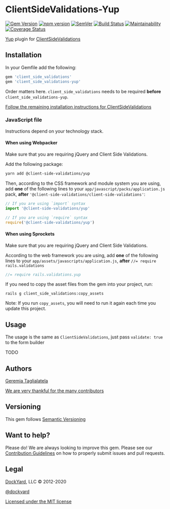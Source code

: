 # ClientSideValidations-Yup #

[![Gem Version](https://badge.fury.io/rb/client_side_validations-yup.svg)](https://badge.fury.io/rb/client_side_validations-yup)
[![npm version](https://badge.fury.io/js/%40client-side-validations%2Fyup.svg)](https://badge.fury.io/js/%40client-side-validations%2Fyup)
[![SemVer](https://api.dependabot.com/badges/compatibility_score?dependency-name=client_side_validations-yup&package-manager=bundler&version-scheme=semver)](https://dependabot.com/compatibility-score.html?dependency-name=client_side_validations-yup&package-manager=bundler&version-scheme=semver)
[![Build Status](https://secure.travis-ci.org/DavyJonesLocker/client_side_validations-yup.svg?branch=master)](https://travis-ci.org/DavyJonesLocker/client_side_validations-yup)
[![Maintainability](https://api.codeclimate.com/v1/badges/b9e9cbbd0d9f454adba7/maintainability)](https://codeclimate.com/github/DavyJonesLocker/client_side_validations-yup/maintainability)
[![Coverage Status](https://coveralls.io/repos/github/DavyJonesLocker/client_side_validations-yup/badge.svg?branch=master)](https://coveralls.io/github/DavyJonesLocker/client_side_validations-yup?branch=master)

[Yup](https://github.com/jquense/yup) plugin for [ClientSideValidations](https://github.com/DavyJonesLocker/client_side_validations)

## Installation ##

In your Gemfile add the following:

```ruby
gem 'client_side_validations'
gem 'client_side_validations-yup'
```

Order matters here. `client_side_validations` needs to be
required **before** `client_side_validations-yup`.

[Follow the remaining installation instructions for ClientSideValidations](https://github.com/DavyJonesLocker/client_side_validations/blob/master/README.md)

### JavaScript file ###

Instructions depend on your technology stack.

####  When using Webpacker ####

Make sure that you are requiring jQuery and Client Side Validations.

Add the following package:

```sh
yarn add @client-side-validations/yup
```

Then, according to the CSS framework and module system you are using, add
**one** of the following lines to your `app/javascript/packs/application.js`
pack, **after** `'@client-side-validations/client-side-validations'`:

```js
// If you are using `import` syntax
import '@client-side-validations/yup'

// If you are using `require` syntax
require('@client-side-validations/yup')
```

####  When using Sprockets ####

Make sure that you are requiring jQuery and Client Side Validations.

According to the web framework you are using, add **one** of the following
lines to your `app/assets/javascripts/application.js`, **after**
`//= require rails.validations`

```js
//= require rails.validations.yup
```

If you need to copy the asset files from the gem into your project, run:

```
rails g client_side_validations:copy_assets
```

Note: If you run `copy_assets`, you will need to run it again each time you update this project.

## Usage ##

The usage is the same as `ClientSideValidations`, just pass `validate: true` to the form builder

TODO

## Authors ##

[Geremia Taglialatela](https://twitter.com/gtagliala)

[We are very thankful for the many contributors](https://github.com/DavyJonesLocker/client_side_validations-yup/graphs/contributors)

## Versioning ##

This gem follows [Semantic Versioning](https://semver.org)

## Want to help? ##

Please do! We are always looking to improve this gem. Please see our
[Contribution Guidelines](https://github.com/DavyJonesLocker/client_side_validations-yup/blob/master/CONTRIBUTING.md)
on how to properly submit issues and pull requests.

## Legal ##

[DockYard](https://dockyard.com/), LLC &copy; 2012-2020

[@dockyard](https://twitter.com/dockyard)

[Licensed under the MIT license](https://opensource.org/licenses/mit-license.php)
